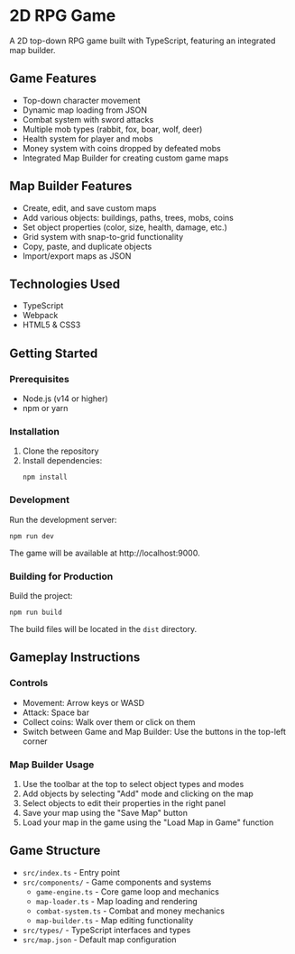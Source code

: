 # 2D RPG Game

A 2D top-down RPG game built with TypeScript, featuring an integrated map builder.

## Game Features

- Top-down character movement
- Dynamic map loading from JSON
- Combat system with sword attacks
- Multiple mob types (rabbit, fox, boar, wolf, deer)
- Health system for player and mobs
- Money system with coins dropped by defeated mobs
- Integrated Map Builder for creating custom game maps

## Map Builder Features

- Create, edit, and save custom maps
- Add various objects: buildings, paths, trees, mobs, coins
- Set object properties (color, size, health, damage, etc.)
- Grid system with snap-to-grid functionality
- Copy, paste, and duplicate objects
- Import/export maps as JSON

## Technologies Used

- TypeScript
- Webpack
- HTML5 & CSS3

## Getting Started

### Prerequisites

- Node.js (v14 or higher)
- npm or yarn

### Installation

1. Clone the repository
2. Install dependencies:
   ```
   npm install
   ```

### Development

Run the development server:
```
npm run dev
```

The game will be available at http://localhost:9000.

### Building for Production

Build the project:
```
npm run build
```

The build files will be located in the `dist` directory.

## Gameplay Instructions

### Controls

- Movement: Arrow keys or WASD
- Attack: Space bar
- Collect coins: Walk over them or click on them
- Switch between Game and Map Builder: Use the buttons in the top-left corner

### Map Builder Usage

1. Use the toolbar at the top to select object types and modes
2. Add objects by selecting "Add" mode and clicking on the map
3. Select objects to edit their properties in the right panel
4. Save your map using the "Save Map" button
5. Load your map in the game using the "Load Map in Game" function

## Game Structure

- `src/index.ts` - Entry point
- `src/components/` - Game components and systems
  - `game-engine.ts` - Core game loop and mechanics
  - `map-loader.ts` - Map loading and rendering
  - `combat-system.ts` - Combat and money mechanics
  - `map-builder.ts` - Map editing functionality
- `src/types/` - TypeScript interfaces and types
- `src/map.json` - Default map configuration
